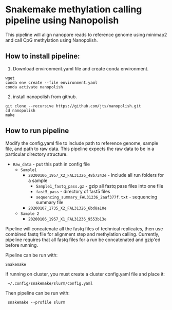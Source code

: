 # Snakemake methylation calling pipeline using Nanopolish
This pipeline will align nanopore reads to reference genome using minimap2 and call CpG methylation using Nanopolish.

## How to install pipeline:  
1. Download environment.yaml file and create conda environment.
```
wget 
conda env create --file environment.yaml
conda activate nanopolish
```
2. install nanopolish from github.
```
git clone --recursive https://github.com/jts/nanopolish.git
cd nanopolish
make
```

## How to run pipeline
Modify the config.yaml file to include path to reference genome, sample file, and path to raw data. This pipeline expects the raw data to be in a particular directory structure.  
- `Raw_data` - put this path in config file  
    - `Sample1`  
        - `20200106_1957_X2_FAL31326_48b7243e` - include all run folders for a sample  
            - `Sample1_fastq_pass.gz` - gzip all fastq pass files into one file
            - `fast5_pass` - directory of fast5 files
            - `sequencing_summary_FAL31236_2aaf377f.txt` - sequencing summary file   
        - `20200107_1735_X2_FAL31326_6bd8a10e`  
    - `Sample 2`
        - `20200106_1957_X1_FAL31236_9553b13e`

Pipeline will concatenate all the fastq files of technical replicates, then use combined fastq file for alignment step and methylation calling. Currently, pipeline requires that all fastq files for a run be concatenated and gzip'ed before running. 

Pipeline can be run with:  
``` 
Snakemake
 ```

If running on cluster, you must create a cluster config.yaml file and place it:  
```
 ~/.config/snakemake/slurm/config.yaml
 ```  

Then pipeline can be run with:  
```
 snakemake --profile slurm  
 ```
